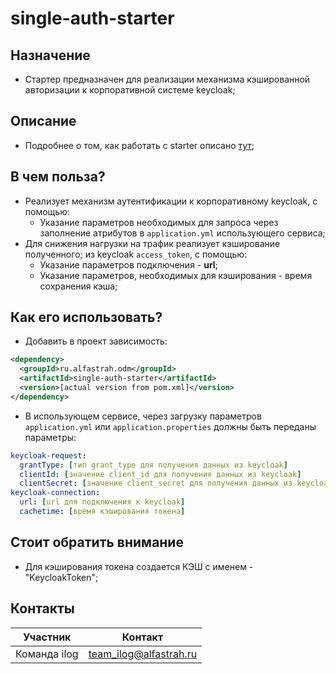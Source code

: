 # single-auth-starter

## Назначение
* Стартер предназначен для реализации механизма кэшированной авторизации к корпоративной системе keycloak;

## Описание
* Подробнее о том, как работать с starter описано [тут](https://wiki.alfastrah.ru/pages/viewpage.action?pageId=352976500);

## В чем польза?
* Реализует механизм аутентификации к корпоративному keycloak, с помощью:
  * Указание параметров необходимых для запроса через 
  заполнение атрибутов в ```application.yml``` использующего сервиса;
* Для снижения нагрузки на трафик реализует кэширование полученного;
из keycloak ```access_token```, с помощью:
  * Указание параметров подключения - **url**;
  * Указание параметров, необходимых для кэширования - 
  время сохранения кэша;

## Как его использовать?
* Добавить в проект зависимость:
```xml
<dependency>
  <groupId>ru.alfastrah.odm</groupId>
  <artifactId>single-auth-starter</artifactId>
  <version>[actual version from pom.xml]</version>
</dependency>
```
* В использующем сервисе, через загрузку параметров 
```application.yml``` или ```application.properties``` 
должны быть переданы параметры:  
```yaml
keycloak-request:
  grantType: [тип grant_type для получения данных из keycloak]
  clientId: [значение client_id для получения данных из keycloak]
  clientSecret: [значение client_secret для получения данных из keycloak]
keycloak-connection:
  url: [url для подключения к keycloak]
  cachetime: [время кэширования токена]
```

## Стоит обратить внимание
* Для кэширования токена создается КЭШ с именем - "KeycloakToken";

## Контакты
| Участник     | Контакт                |
|--------------|------------------------|
| Команда ilog | team_ilog@alfastrah.ru |
